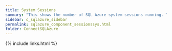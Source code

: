 ```yaml
---
title: System Sessions
summary: "This shows the number of SQL Azure system sessions running. This includes any sessions from SQL Azure system processes as well as various SQL Azure agent processes."
sidebar: c_sqlazure_sidebar
permalink: sqlazure_component_sessionssys.html
folder: ConnectSQLAzure
---
```



{% include links.html %}
